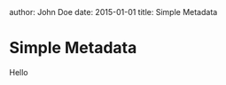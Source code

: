 <metadata>
author: John Doe
date: 2015-01-01
title: Simple Metadata
</metadata>

# Simple Metadata

Hello
